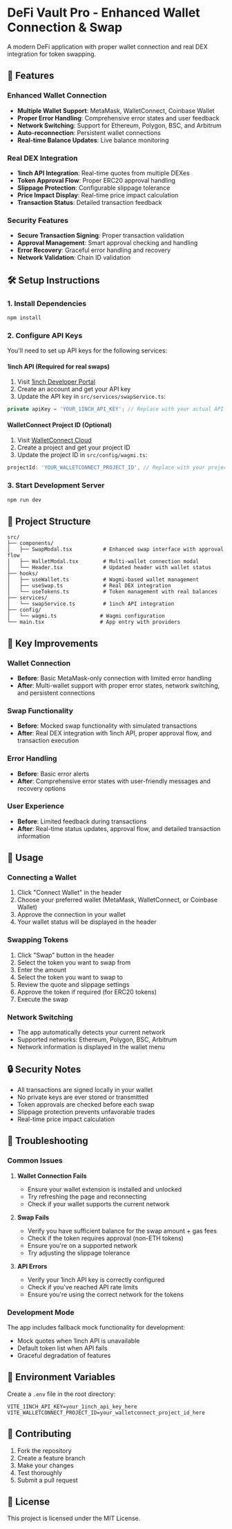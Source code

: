# DeFi Vault Pro - Enhanced Wallet Connection & Swap

A modern DeFi application with proper wallet connection and real DEX integration for token swapping.

## 🚀 Features

### Enhanced Wallet Connection

- **Multiple Wallet Support**: MetaMask, WalletConnect, Coinbase Wallet
- **Proper Error Handling**: Comprehensive error states and user feedback
- **Network Switching**: Support for Ethereum, Polygon, BSC, and Arbitrum
- **Auto-reconnection**: Persistent wallet connections
- **Real-time Balance Updates**: Live balance monitoring

### Real DEX Integration

- **1inch API Integration**: Real-time quotes from multiple DEXes
- **Token Approval Flow**: Proper ERC20 approval handling
- **Slippage Protection**: Configurable slippage tolerance
- **Price Impact Display**: Real-time price impact calculation
- **Transaction Status**: Detailed transaction feedback

### Security Features

- **Secure Transaction Signing**: Proper transaction validation
- **Approval Management**: Smart approval checking and handling
- **Error Recovery**: Graceful error handling and recovery
- **Network Validation**: Chain ID validation

## 🛠️ Setup Instructions

### 1. Install Dependencies

```bash
npm install
```

### 2. Configure API Keys

You'll need to set up API keys for the following services:

#### 1inch API (Required for real swaps)

1. Visit [1inch Developer Portal](https://portal.1inch.dev/)
2. Create an account and get your API key
3. Update the API key in `src/services/swapService.ts`:

```typescript
private apiKey = 'YOUR_1INCH_API_KEY'; // Replace with your actual API key
```

#### WalletConnect Project ID (Optional)

1. Visit [WalletConnect Cloud](https://cloud.walletconnect.com/)
2. Create a project and get your project ID
3. Update the project ID in `src/config/wagmi.ts`:

```typescript
projectId: 'YOUR_WALLETCONNECT_PROJECT_ID', // Replace with your project ID
```

### 3. Start Development Server

```bash
npm run dev
```

## 📁 Project Structure

```
src/
├── components/
│   ├── SwapModal.tsx          # Enhanced swap interface with approval flow
│   ├── WalletModal.tsx        # Multi-wallet connection modal
│   └── Header.tsx             # Updated header with wallet status
├── hooks/
│   ├── useWallet.ts           # Wagmi-based wallet management
│   ├── useSwap.ts             # Real DEX integration
│   └── useTokens.ts           # Token management with real balances
├── services/
│   └── swapService.ts         # 1inch API integration
├── config/
│   └── wagmi.ts              # Wagmi configuration
└── main.tsx                  # App entry with providers
```

## 🔧 Key Improvements

### Wallet Connection

- **Before**: Basic MetaMask-only connection with limited error handling
- **After**: Multi-wallet support with proper error states, network switching, and persistent connections

### Swap Functionality

- **Before**: Mocked swap functionality with simulated transactions
- **After**: Real DEX integration with 1inch API, proper approval flow, and transaction execution

### Error Handling

- **Before**: Basic error alerts
- **After**: Comprehensive error states with user-friendly messages and recovery options

### User Experience

- **Before**: Limited feedback during transactions
- **After**: Real-time status updates, approval flow, and detailed transaction information

## 🎯 Usage

### Connecting a Wallet

1. Click "Connect Wallet" in the header
2. Choose your preferred wallet (MetaMask, WalletConnect, or Coinbase Wallet)
3. Approve the connection in your wallet
4. Your wallet status will be displayed in the header

### Swapping Tokens

1. Click "Swap" button in the header
2. Select the token you want to swap from
3. Enter the amount
4. Select the token you want to swap to
5. Review the quote and slippage settings
6. Approve the token if required (for ERC20 tokens)
7. Execute the swap

### Network Switching

- The app automatically detects your current network
- Supported networks: Ethereum, Polygon, BSC, Arbitrum
- Network information is displayed in the wallet menu

## 🔒 Security Notes

- All transactions are signed locally in your wallet
- No private keys are ever stored or transmitted
- Token approvals are checked before each swap
- Slippage protection prevents unfavorable trades
- Real-time price impact calculation

## 🐛 Troubleshooting

### Common Issues

1. **Wallet Connection Fails**

   - Ensure your wallet extension is installed and unlocked
   - Try refreshing the page and reconnecting
   - Check if your wallet supports the current network

2. **Swap Fails**

   - Verify you have sufficient balance for the swap amount + gas fees
   - Check if the token requires approval (non-ETH tokens)
   - Ensure you're on a supported network
   - Try adjusting the slippage tolerance

3. **API Errors**
   - Verify your 1inch API key is correctly configured
   - Check if you've reached API rate limits
   - Ensure you're using the correct network for the tokens

### Development Mode

The app includes fallback mock functionality for development:

- Mock quotes when 1inch API is unavailable
- Default token list when API fails
- Graceful degradation of features

## 📝 Environment Variables

Create a `.env` file in the root directory:

```env
VITE_1INCH_API_KEY=your_1inch_api_key_here
VITE_WALLETCONNECT_PROJECT_ID=your_walletconnect_project_id_here
```

## 🤝 Contributing

1. Fork the repository
2. Create a feature branch
3. Make your changes
4. Test thoroughly
5. Submit a pull request

## 📄 License

This project is licensed under the MIT License.
